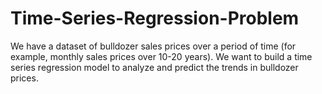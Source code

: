 # Time-Series-Regression-Problem
We have a dataset of bulldozer sales prices over a period of time (for example, monthly sales prices over 10-20 years). We want to build a time series regression model to analyze and predict the trends in bulldozer prices.
